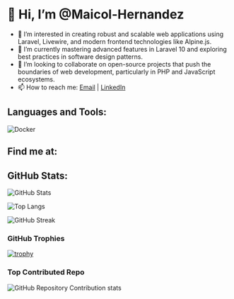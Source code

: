 # 👋 Hi, I’m @Maicol-Hernandez

- 👀 I’m interested in creating robust and scalable web applications using Laravel, Livewire, and modern frontend technologies like Alpine.js.
- 🌱 I’m currently mastering advanced features in Laravel 10 and exploring best practices in software design patterns.
- 💞️ I’m looking to collaborate on open-source projects that push the boundaries of web development, particularly in PHP and JavaScript ecosystems.
- 📫 How to reach me: [Email](maicolhernandez420@gmail.com) | [LinkedIn](www.linkedin.com/in/maicol-hernandez-peralta)

<!---
Maicol-Hernandez/Maicol-Hernandez is a ✨ special ✨ repository because its `README.md` (this file) appears on your GitHub profile.
You can click the Preview link to take a look at your changes.
--->

## Languages and Tools:
![Docker](https://img.shields.io/badge/Docker-2496ED?style=flat&logo=docker&logoColor=white)

## Find me at:

## GitHub Stats:
![GitHub Stats](https://github-readme-stats.vercel.app/api?username=Maicol-Hernandez&show_icons=true&theme=tokyonight)

![Top Langs](https://github-readme-stats.vercel.app/api/top-langs/?username=Maicol-Hernandez&layout=donut-vertical&theme=tokyonight)

![GitHub Streak](https://streak-stats.demolab.com?user=Maicol-Hernandez&theme=tokyonight)

<!-- ![WakaTime stats](https://github-readme-stats.vercel.app/api/wakatime?username=Maicoldev) -->

### GitHub Trophies
[![trophy](https://github-profile-trophy.vercel.app/?username=Maicol-Hernandez&theme=tokyonight)](https://github.com/ryo-ma/github-profile-trophy)

### Top Contributed Repo
![GitHub Repository Contribution stats](https://github-contributor-stats.vercel.app/api?username=Maicol-Hernandez&theme=tokyonight)

